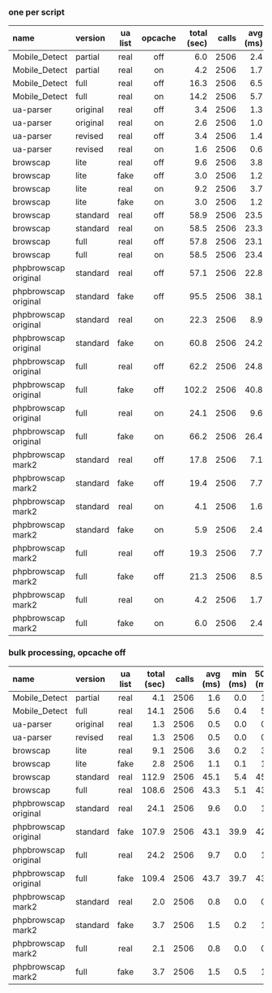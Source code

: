 ### one per script
name | version | ua list | opcache | total (sec) | calls | avg (ms) | min (ms) | 50% (ms) | 95% (ms) | 99% (ms) | max (ms)
:--- | :--- | :---: | :---: | ---: | ---: | ---: | ---: | ---: | ---: | ---: | ---:
Mobile_Detect | partial | real | off | 6.0 | 2506 | 2.4 | 0.3 | 2.3 | 3.6 | 4.7 | 5.9
Mobile_Detect | partial | real | on | 4.2 | 2506 | 1.7 | 0.0 | 1.6 | 3.0 | 4.1 | 7.6
Mobile_Detect | full | real | off | 16.3 | 2506 | 6.5 | 0.8 | 6.6 | 9.3 | 12.6 | 16.9
Mobile_Detect | full | real | on | 14.2 | 2506 | 5.7 | 0.5 | 5.8 | 8.5 | 12.0 | 14.4
ua-parser | original | real | off | 3.4 | 2506 | 1.3 | 0.1 | 1.3 | 2.0 | 2.3 | 11.9
ua-parser | original | real | on | 2.6 | 2506 | 1.0 | 0.0 | 1.0 | 1.7 | 2.0 | 2.5
ua-parser | revised | real | off | 3.4 | 2506 | 1.4 | 0.2 | 1.3 | 2.0 | 2.4 | 3.1
ua-parser | revised | real | on | 1.6 | 2506 | 0.6 | 0.0 | 0.6 | 1.1 | 1.5 | 2.2
browscap | lite | real | off | 9.6 | 2506 | 3.8 | 0.1 | 3.7 | 7.0 | 9.0 | 27.9
browscap | lite | fake | off | 3.0 | 2506 | 1.2 | 0.1 | 1.2 | 1.8 | 2.0 | 2.6
browscap | lite | real | on | 9.2 | 2506 | 3.7 | 0.2 | 3.6 | 6.8 | 8.2 | 14.2
browscap | lite | fake | on | 3.0 | 2506 | 1.2 | 0.3 | 1.2 | 1.8 | 2.0 | 3.4
browscap | standard | real | off | 58.9 | 2506 | 23.5 | 2.9 | 23.7 | 28.0 | 30.3 | 37.7
browscap | standard | real | on | 58.5 | 2506 | 23.3 | 2.7 | 23.5 | 28.1 | 29.5 | 36.8
browscap | full | real | off | 57.8 | 2506 | 23.1 | 2.8 | 23.2 | 27.8 | 29.3 | 35.8
browscap | full | real | on | 58.5 | 2506 | 23.4 | 2.7 | 23.4 | 28.4 | 30.6 | 35.2
phpbrowscap original | standard | real | off | 57.1 | 2506 | 22.8 | 14.8 | 18.9 | 40.5 | 44.1 | 251.5
phpbrowscap original | standard | fake | off | 95.5 | 2506 | 38.1 | 35.7 | 38.0 | 39.9 | 41.4 | 46.0
phpbrowscap original | standard | real | on | 22.3 | 2506 | 8.9 | 2.1 | 5.1 | 24.7 | 28.7 | 262.1
phpbrowscap original | standard | fake | on | 60.8 | 2506 | 24.2 | 22.0 | 24.1 | 25.7 | 26.7 | 30.1
phpbrowscap original | full | real | off | 62.2 | 2506 | 24.8 | 17.4 | 20.9 | 41.4 | 46.2 | 296.2
phpbrowscap original | full | fake | off | 102.2 | 2506 | 40.8 | 37.6 | 40.6 | 43.3 | 45.0 | 55.9
phpbrowscap original | full | real | on | 24.1 | 2506 | 9.6 | 1.9 | 5.6 | 26.6 | 30.6 | 293.2
phpbrowscap original | full | fake | on | 66.2 | 2506 | 26.4 | 23.1 | 26.2 | 28.7 | 30.2 | 33.5
phpbrowscap mark2 | standard | real | off | 17.8 | 2506 | 7.1 | 5.1 | 6.8 | 8.8 | 11.6 | 278.3
phpbrowscap mark2 | standard | fake | off | 19.4 | 2506 | 7.7 | 6.2 | 7.7 | 8.4 | 8.8 | 11.0
phpbrowscap mark2 | standard | real | on | 4.1 | 2506 | 1.6 | 0.0 | 1.2 | 3.5 | 5.7 | 281.2
phpbrowscap mark2 | standard | fake | on | 5.9 | 2506 | 2.4 | 1.0 | 2.2 | 3.1 | 3.5 | 23.7
phpbrowscap mark2 | full | real | off | 19.3 | 2506 | 7.7 | 5.5 | 7.4 | 9.7 | 11.8 | 305.4
phpbrowscap mark2 | full | fake | off | 21.3 | 2506 | 8.5 | 6.7 | 8.5 | 9.4 | 9.9 | 37.5
phpbrowscap mark2 | full | real | on | 4.2 | 2506 | 1.7 | 0.0 | 1.2 | 3.6 | 5.8 | 312.0
phpbrowscap mark2 | full | fake | on | 6.0 | 2506 | 2.4 | 1.0 | 2.3 | 3.2 | 3.7 | 24.0

### bulk processing, opcache off
name | version | ua list | total (sec) | calls | avg (ms) | min (ms) | 50% (ms) | 95% (ms) | 99% (ms) | max (ms)
:--- | :--- |:---: | ---: | ---: | ---: | ---: | ---: | ---: | ---: | ---:
Mobile_Detect | partial | real | 4.1 | 2506 | 1.6 | 0.0 | 1.6 | 2.9 | 3.8 | 5.1
Mobile_Detect | full | real | 14.1 | 2506 | 5.6 | 0.4 | 5.8 | 8.5 | 11.9 | 15.0
ua-parser | original | real | 1.3 | 2506 | 0.5 | 0.0 | 0.5 | 1.0 | 1.4 | 2.8
ua-parser | revised | real | 1.3 | 2506 | 0.5 | 0.0 | 0.5 | 1.0 | 1.3 | 2.1
browscap | lite | real | 9.1 | 2506 | 3.6 | 0.2 | 3.5 | 6.7 | 7.8 | 12.5
browscap | lite | fake | 2.8 | 2506 | 1.1 | 0.1 | 1.0 | 1.7 | 2.0 | 3.4
browscap | standard | real | 112.9 | 2506 | 45.1 | 5.4 | 45.3 | 50.0 | 52.1 | 58.5
browscap | full | real | 108.6 | 2506 | 43.3 | 5.1 | 43.6 | 48.1 | 50.4 | 60.9
phpbrowscap original | standard | real | 24.1 | 2506 | 9.6 | 0.0 | 1.8 | 42.7 | 47.0 | 269.2
phpbrowscap original | standard | fake | 107.9 | 2506 | 43.1 | 39.9 | 42.8 | 45.5 | 47.5 | 53.3
phpbrowscap original | full | real | 24.2 | 2506 | 9.7 | 0.0 | 1.8 | 43.3 | 47.4 | 285.2
phpbrowscap original | full | fake | 109.4 | 2506 | 43.7 | 39.7 | 43.3 | 47.5 | 50.7 | 78.1
phpbrowscap mark2 | standard | real | 2.0 | 2506 | 0.8 | 0.0 | 0.4 | 2.3 | 4.2 | 307.4
phpbrowscap mark2 | standard | fake | 3.7 | 2506 | 1.5 | 0.2 | 1.4 | 2.1 | 2.4 | 3.2
phpbrowscap mark2 | full | real | 2.1 | 2506 | 0.8 | 0.0 | 0.4 | 2.4 | 4.4 | 328.8
phpbrowscap mark2 | full | fake | 3.7 | 2506 | 1.5 | 0.5 | 1.4 | 2.1 | 2.4 | 3.3
